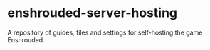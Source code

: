 # enshrouded-server-hosting
A repository of guides, files and settings for self-hosting the game Enshrouded.
